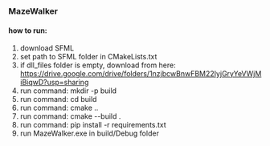 ### MazeWalker

#### how to run:

1. download SFML
2. set path to SFML folder in CMakeLists.txt
3. if dll_files folder is empty, download from here: https://drive.google.com/drive/folders/1nzjbcwBnwFBM22IyjGryYeVWjMiBiqwD?usp=sharing 
4. run command: mkdir -p build
5. run command: cd build
6. run command: cmake ..
7. run command: cmake --build .
8. run command: pip install -r requirements.txt
9. run MazeWalker.exe in build/Debug folder